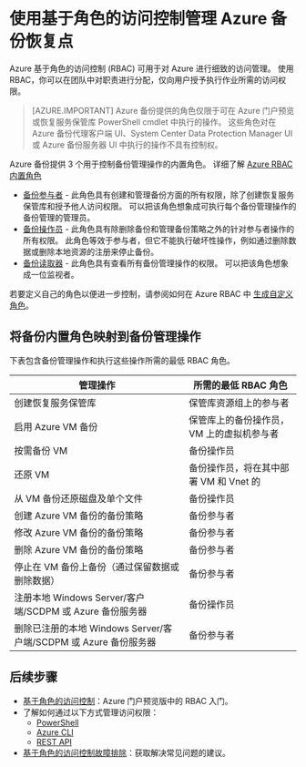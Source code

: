 <properties
    pageTitle="使用 Azure 基于角色的访问控制管理备份 | Microsoft 文档"
    description="使用基于角色的访问控制来管理对恢复服务保管库中的备份管理操作的访问。"
    services="backup"
    documentationcenter=""
    author="trinadhk"
    manager="shreeshd"
    editor=""
    translationtype="Human Translation" />
<tags
    ms.assetid="3bd46b97-4b29-47a5-b5ac-ac174dd36760"
    ms.service="backup"
    ms.workload="storage-backup-recovery"
    ms.tgt_pltfrm="na"
    ms.devlang="na"
    ms.topic="article"
    ms.date="2/10/2017"
    wacn.date="04/24/2017"
    ms.author="trinadhk;markgal"
    ms.sourcegitcommit="a114d832e9c5320e9a109c9020fcaa2f2fdd43a9"
    ms.openlocfilehash="c895ca9197f4027ee3a5dc0c114b71579ac4ef41"
    ms.lasthandoff="04/14/2017" />

# <a name="use-role-based-access-control-to-manage-azure-backup-recovery-points"></a>使用基于角色的访问控制管理 Azure 备份恢复点
Azure 基于角色的访问控制 (RBAC) 可用于对 Azure 进行细致的访问管理。 使用 RBAC，你可以在团队中对职责进行分配，仅向用户授予执行作业所需的访问权限。

> [AZURE.IMPORTANT]
> Azure 备份提供的角色仅限于可在 Azure 门户预览或恢复服务保管库 PowerShell cmdlet 中执行的操作。 这些角色对在 Azure 备份代理客户端 UI、System Center Data Protection Manager UI 或 Azure 备份服务器 UI 中执行的操作不具有控制权。

Azure 备份提供 3 个用于控制备份管理操作的内置角色。 详细了解 [Azure RBAC 内置角色](/documentation/articles/role-based-access-built-in-roles/)

- [备份参与者](/documentation/articles/role-based-access-built-in-roles/#backup-contributor/) - 此角色具有创建和管理备份方面的所有权限，除了创建恢复服务保管库和授予他人访问权限。 可以把该角色想象成可执行每个备份管理操作的备份管理的管理员。
- [备份操作员](/documentation/articles/role-based-access-built-in-roles/#backup-operator/) - 此角色具有除删除备份和管理备份策略之外的针对参与者操作的所有权限。 此角色等效于参与者，但它不能执行破坏性操作，例如通过删除数据或删除本地资源的注册来停止备份。
- [备份读取器](/documentation/articles/role-based-access-built-in-roles/#backup-reader/) - 此角色具有查看所有备份管理操作的权限。 可以把该角色想象成一位监视者。

若要定义自己的角色以便进一步控制，请参阅如何在 Azure RBAC 中 [生成自定义角色](/documentation/articles/role-based-access-control-custom-roles/)。



## <a name="mapping-backup-built-in-roles-to-backup-management-actions"></a>将备份内置角色映射到备份管理操作
下表包含备份管理操作和执行这些操作所需的最低 RBAC 角色。

| 管理操作 | 所需的最低 RBAC 角色 |
| --- | --- |
| 创建恢复服务保管库 | 保管库资源组上的参与者 |
| 启用 Azure VM 备份 | 保管库上的备份操作员，VM 上的虚拟机参与者 |
| 按需备份 VM | 备份操作员 |
| 还原 VM | 备份操作员，将在其中部署 VM 和 Vnet 的|资源组参与者 |
| 从 VM 备份还原磁盘及单个文件 | 备份操作员 |
| 创建 Azure VM 备份的备份策略 | 备份参与者 |
| 修改 Azure VM 备份的备份策略 | 备份参与者 |
| 删除 Azure VM 备份的备份策略 | 备份参与者 |
| 停止在 VM 备份上备份（通过保留数据或删除数据） | 备份参与者 |
| 注册本地 Windows Server/客户端/SCDPM 或 Azure 备份服务器 | 备份操作员 |
| 删除已注册的本地 Windows Server/客户端/SCDPM 或 Azure 备份服务器 | 备份参与者 |

## <a name="next-steps"></a>后续步骤
- [基于角色的访问控制](/documentation/articles/role-based-access-control-configure/)：Azure 门户预览版中的 RBAC 入门。
- 了解如何通过以下方式管理访问权限：
  - [PowerShell](/documentation/articles/role-based-access-control-manage-access-powershell/)
  - [Azure CLI](/documentation/articles/role-based-access-control-manage-access-azure-cli/)
  - [REST API](/documentation/articles/role-based-access-control-manage-access-rest/)
- [基于角色的访问控制故障排除](/documentation/articles/role-based-access-control-troubleshooting/)：获取解决常见问题的建议。

<!---Update_Description: wording update -->